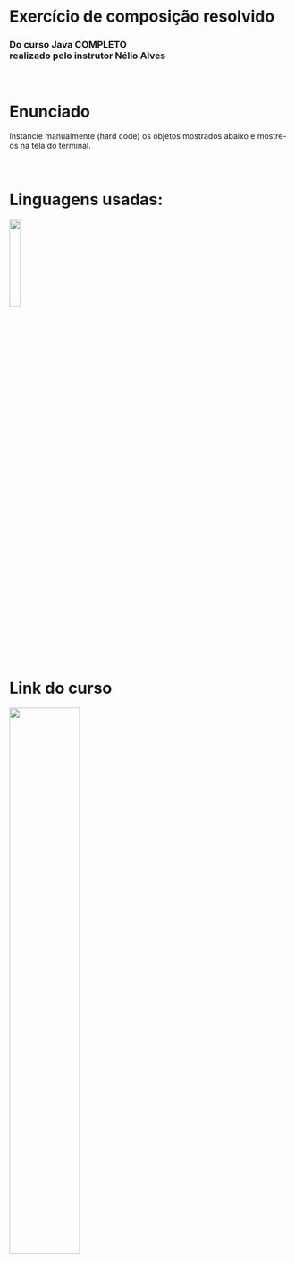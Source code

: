 # Exercício de composição resolvido
### Do curso Java COMPLETO <br/>realizado pelo instrutor Nélio Alves
<br/>

# Enunciado
Instancie manualmente (hard code) os objetos mostrados abaixo e mostre-os
na tela do terminal.

<br/>

# Linguagens usadas:

<img src="https://brandslogos.com/wp-content/uploads/images/large/java-logo-1.png" width = 20%/>

<br/>

# Link do curso

<a href= "https://www.udemy.com/course/java-curso-completo/?couponCode=KEEPLEARNING" ><img src="https://cdn.imp-multimedia.com/logos/br/cupom-de-desconto-udemy.png" width = 50%/>
</a>
